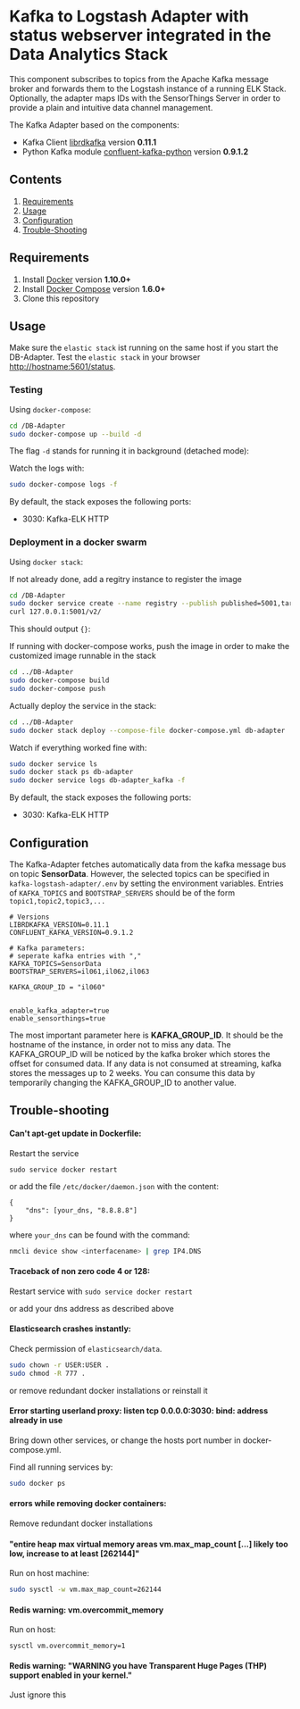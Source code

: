 # Kafka to Logstash Adapter with status webserver integrated in the Data Analytics Stack

This component subscribes to topics from the Apache Kafka message broker and forwards them to the Logstash instance of a running ELK Stack. Optionally, the adapter maps IDs with the SensorThings Server in order to provide a plain and intuitive data channel management.

The Kafka Adapter based on the components:
* Kafka Client [librdkafka](https://github.com/geeknam/docker-confluent-python) version **0.11.1**
* Python Kafka module [confluent-kafka-python](https://github.com/confluentinc/confluent-kafka-python) version **0.9.1.2**


## Contents

1. [Requirements](#requirements)
2. [Usage](#usage)
3. [Configuration](#configuration)
4. [Trouble-Shooting](#Trouble-shooting)


## Requirements

1. Install [Docker](https://www.docker.com/community-edition#/download) version **1.10.0+**
2. Install [Docker Compose](https://docs.docker.com/compose/install/) version **1.6.0+**
3. Clone this repository


## Usage

Make sure the `elastic stack` ist running on the same host if you start the DB-Adapter.
Test the `elastic stack` in your browser [http://hostname:5601/status](http://hostname:5601/status).


### Testing
Using `docker-compose`:

```bash
cd /DB-Adapter
sudo docker-compose up --build -d
```

The flag `-d` stands for running it in background (detached mode):


Watch the logs with:

```bash
sudo docker-compose logs -f
```


By default, the stack exposes the following ports:
* 3030: Kafka-ELK HTTP


### Deployment in a docker swarm
Using `docker stack`:

If not already done, add a regitry instance to register the image
```bash
cd /DB-Adapter
sudo docker service create --name registry --publish published=5001,target=5000 registry:2
curl 127.0.0.1:5001/v2/
```
This should output `{}`:


If running with docker-compose works, push the image in order to make the customized image runnable in the stack

```bash
cd ../DB-Adapter
sudo docker-compose build
sudo docker-compose push
```

Actually deploy the service in the stack:
```bash
cd ../DB-Adapter
sudo docker stack deploy --compose-file docker-compose.yml db-adapter
```


Watch if everything worked fine with:

```bash
sudo docker service ls
sudo docker stack ps db-adapter
sudo docker service logs db-adapter_kafka -f
```


By default, the stack exposes the following ports:
* 3030: Kafka-ELK HTTP



## Configuration

The Kafka-Adapter fetches automatically data from the kafka message bus on topic **SensorData**. However, the selected topics can be specified in `kafka-logstash-adapter/.env` by setting the environment
variables. Entries of `KAFKA_TOPICS` and `BOOTSTRAP_SERVERS` should be of the form `topic1,topic2,topic3,...`


```
# Versions
LIBRDKAFKA_VERSION=0.11.1
CONFLUENT_KAFKA_VERSION=0.9.1.2

# Kafka parameters:
# seperate kafka entries with ","
KAFKA_TOPICS=SensorData
BOOTSTRAP_SERVERS=il061,il062,il063

KAFKA_GROUP_ID = "il060"


enable_kafka_adapter=true
enable_sensorthings=true

```

The most important parameter here is **KAFKA_GROUP_ID**. It should be the
hostname of the instance, in order not to miss any data.
The KAFKA_GROUP_ID will be noticed by the kafka broker which stores the
offset for consumed data.
If any data is not consumed at streaming, kafka stores the messages up
to 2 weeks. You can consume this data by temporarily changing the KAFKA_GROUP_ID
to another value.


## Trouble-shooting

#### Can't apt-get update in Dockerfile:
Restart the service

```sudo service docker restart```

or add the file `/etc/docker/daemon.json` with the content:
```
{
    "dns": [your_dns, "8.8.8.8"]
}
```
where `your_dns` can be found with the command:

```bash
nmcli device show <interfacename> | grep IP4.DNS
```

####  Traceback of non zero code 4 or 128:

Restart service with
```sudo service docker restart```

or add your dns address as described above


####  Elasticsearch crashes instantly:

Check permission of `elasticsearch/data`.

```bash
sudo chown -r USER:USER .
sudo chmod -R 777 .
```

or remove redundant docker installations or reinstall it


#### Error starting userland proxy: listen tcp 0.0.0.0:3030: bind: address already in use

Bring down other services, or change the hosts port number in docker-compose.yml. 

Find all running services by:
```bash
sudo docker ps
```


#### errors while removing docker containers:

Remove redundant docker installations


#### "entire heap max virtual memory areas vm.max_map_count [...] likely too low, increase to at least [262144]"
    
Run on host machine:

```bash
sudo sysctl -w vm.max_map_count=262144
```

#### Redis warning: vm.overcommit_memory
Run on host:
```
sysctl vm.overcommit_memory=1

```

#### Redis warning: "WARNING you have Transparent Huge Pages (THP) support enabled in your kernel."

Just ignore this





